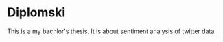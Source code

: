 Diplomski
=========

This is a my bachlor's thesis. It is about sentiment analysis of twitter data.
